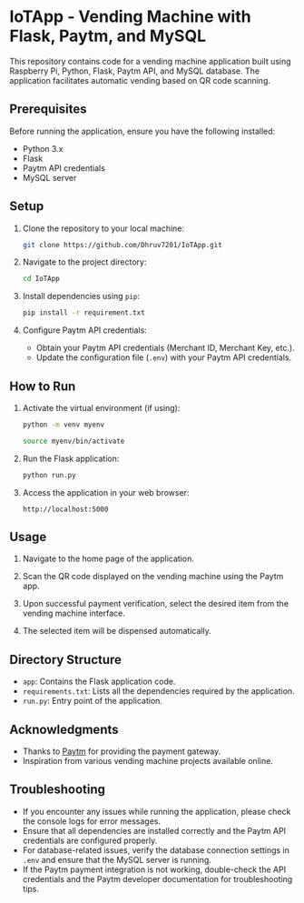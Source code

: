 # IoTApp - Vending Machine with Flask, Paytm, and MySQL

This repository contains code for a vending machine application built using Raspberry Pi, Python, Flask, Paytm API, and MySQL database. The application facilitates automatic vending based on QR code scanning.

## Prerequisites

Before running the application, ensure you have the following installed:

- Python 3.x
- Flask
- Paytm API credentials
- MySQL server

## Setup

1. Clone the repository to your local machine:

   ```bash
   git clone https://github.com/Dhruv7201/IoTApp.git
   ```

2. Navigate to the project directory:

   ```bash
   cd IoTApp
   ```

3. Install dependencies using `pip`:

   ```bash
   pip install -r requirement.txt
   ```

4. Configure Paytm API credentials:

   - Obtain your Paytm API credentials (Merchant ID, Merchant Key, etc.).
   - Update the configuration file (`.env`) with your Paytm API credentials.

## How to Run

1. Activate the virtual environment (if using):

   ```bash
   python -m venv myenv
   ```

   ```bash
   source myenv/bin/activate
   ```

2. Run the Flask application:

   ```bash
   python run.py
   ```

3. Access the application in your web browser:

   ```
   http://localhost:5000
   ```

## Usage

1. Navigate to the home page of the application.

2. Scan the QR code displayed on the vending machine using the Paytm app.

3. Upon successful payment verification, select the desired item from the vending machine interface.

4. The selected item will be dispensed automatically.

## Directory Structure

- `app`: Contains the Flask application code.
- `requirements.txt`: Lists all the dependencies required by the application.
- `run.py`: Entry point of the application.

## Acknowledgments

- Thanks to [Paytm](https://paytm.com/) for providing the payment gateway.
- Inspiration from various vending machine projects available online.

## Troubleshooting

- If you encounter any issues while running the application, please check the console logs for error messages.
- Ensure that all dependencies are installed correctly and the Paytm API credentials are configured properly.
- For database-related issues, verify the database connection settings in `.env` and ensure that the MySQL server is running.
- If the Paytm payment integration is not working, double-check the API credentials and the Paytm developer documentation for troubleshooting tips.
